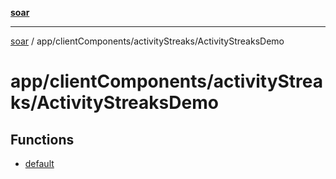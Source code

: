 [**soar**](../../../../README.md)

***

[soar](../../../../modules.md) / app/clientComponents/activityStreaks/ActivityStreaksDemo

# app/clientComponents/activityStreaks/ActivityStreaksDemo

## Functions

- [default](functions/default.md)
